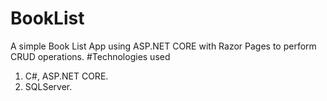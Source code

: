 # BookList
A simple Book List App using ASP.NET CORE with Razor Pages to perform CRUD operations.
#Technologies used
 1. C#, ASP.NET CORE.
 2. SQLServer.
